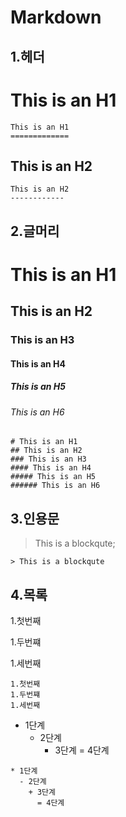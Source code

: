 # Markdown

##  1.헤더



  This is an H1
  ==============
  ```
  This is an H1
  =============
  ```


  This is an H2
  -------------
  ```
  This is an H2
  ------------
  ```


## 2.글머리 



# This is an H1
## This is an H2
### This is an H3
#### This is an H4
##### This is an H5
###### This is an H6
```
# This is an H1
## This is an H2
### This is an H3
#### This is an H4
##### This is an H5
###### This is an H6
```

## 3.인용문

> This is a blockqute;
```
> This is a blockqute
```

## 4.목록

1.첫번째

1.두번쨰

1.세번째

```
1.첫번째
1.두번쨰
1.세번째
```

* 1단계
  - 2단계
    + 3단계
      = 4단계
```
* 1단계
  - 2단계
    + 3단계
      = 4단계
```
